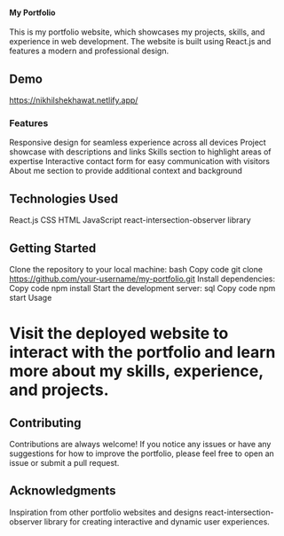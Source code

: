 #### My Portfolio
This is my portfolio website, which showcases my projects, skills, and experience in web development. The website is built using React.js and features a modern and professional design.

## Demo
https://nikhilshekhawat.netlify.app/ 

### Features
Responsive design for seamless experience across all devices
Project showcase with descriptions and links
Skills section to highlight areas of expertise
Interactive contact form for easy communication with visitors
About me section to provide additional context and background

## Technologies Used
React.js
CSS
HTML
JavaScript
react-intersection-observer library

## Getting Started
Clone the repository to your local machine:
bash
Copy code
git clone https://github.com/your-username/my-portfolio.git
Install dependencies:
Copy code
npm install
Start the development server:
sql
Copy code
npm start
Usage

# Visit the deployed website to interact with the portfolio and learn more about my skills, experience, and projects.

## Contributing
Contributions are always welcome! If you notice any issues or have any suggestions for how to improve the portfolio, please feel free to open an issue or submit a pull request.

## Acknowledgments
Inspiration from other portfolio websites and designs
react-intersection-observer library for creating interactive and dynamic user experiences.